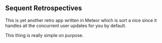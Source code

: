 ## Sequent Retrospectives 

This is yet another retro app written in Meteor which is sort a nice since it handles all the concurrent user updates for you
by default.

This thing is really simple on purpose.
